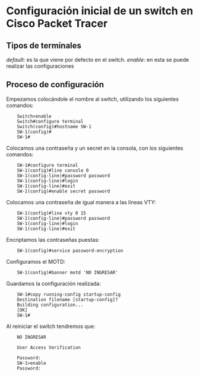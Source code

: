 # Configuración inicial de un switch en Cisco Packet Tracer

## Tipos de terminales
*default*: es la que viene por defecto en el switch.
*enable*: en esta se puede realizar las configuraciones

## Proceso de configuración
Empezamos colocándole el nombre al switch, utilizando los siguientes comandos:

```
	Switch>enable
	Switch#configure terminal
	Switch(config)#hostname SW-1
	SW-1(config)#
	SW-1#
```

Colocamos una contraseña y un secret en la consola, con los siguientes comandos:

```
	SW-1#configure terminal
	SW-1(config)#line console 0
	SW-1(config-line)#password password
	SW-1(config-line)#login
	SW-1(config-line)#exit
	SW-1(config)#enable secret password
```

Colocamos una contraseña de igual manera a las líneas VTY:

```
	SW-1(config)#line vty 0 15
	SW-1(config-line)#password password
	SW-1(config-line)#login
	SW-1(config-line)#exit
```

Encriptamos las contraseñas puestas:

```
	SW-1(config)#service password-encryption
```

Configuramos el MOTD:

```
	SW-1(config)#banner motd 'NO INGRESAR'
```

Guardamos la configuración realizada:

```
	SW-1#copy running-config startup-config 
	Destination filename [startup-config]? 
	Building configuration...
	[OK]
	SW-1#
```

Al reiniciar el switch tendremos que:

```
	NO INGRESAR
	
	User Access Verification
	
	Password: 
	SW-1>enable
	Password: 
```
